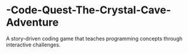 # -Code-Quest-The-Crystal-Cave-Adventure
A story-driven coding game that teaches programming concepts through interactive challenges.
